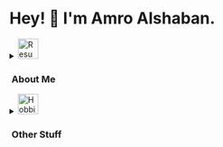 <!-- <hr>

![NameGIF](https://i.ibb.co/syYnyWs/TitleGIF.gif)

<hr> -->

<h1>Hey! 👋 I'm Amro Alshaban.</h1>

<details>
  <summary><img src="https://i.ibb.co/KqTX8YL/cv.png" alt="Resume Icon" width="36" height="36"><h3>&nbsp;About Me</h3></summary>
<!-- graduated with a distinction in my department, consistently making it to the honors list every semester -->
  I am in LOVE with Mathematics, Statistics and Physics, and  I have recently fallen for Software Engineering and Computer Science. Discovering these vast territories known as SE and CS is one of the best things that has ever happened to me. If you have ideas, want to chat, or collaborate, notify me so we can nerd the hell out to our heart's content!

  <details>
    <summary><img src="https://i.ibb.co/PrDSsNK/school.png" alt="Education Icon" width="36" height="36"><h3>&nbsp;Education</h3></summary>

  * Bachelor of Science in <b>Mathematics</b> and <b>Statistics</b>. <br><b>GPA</b>: 4.13/4.20
  * <b>Certificates:</b> [CS50 Introductionn to Programming with Python](https://i.ibb.co/x8gr202/CS50-Introduction-to-Programming-with-Python.jpg), [CS50 Introduction to Databases with SQL](https://i.ibb.co/DGQpV1f/CS50-Introduction-to-Databases-with-SQL.jpg), [2024 Tableau Certified Data Analyst Training](https://i.ibb.co/gwV1ZBK/2024-Tableau-Certified-Data-Analyst-Training.jpg).
  
  </details>

  <details>
    <summary><img src="https://i.ibb.co/2kNp10q/competence.png" alt="Skills Icon" width="36" height="36"><h3>&nbsp;Skills</h3></summary>

  #### &nbsp;&nbsp;&nbsp;Databases
  ![MYSQL](https://img.shields.io/badge/MySQL-005C84?style=for-the-badge&logo=mysql&logoColor=white) ![POSTGRESQL](https://img.shields.io/badge/PostgreSQL-316192?style=for-the-badge&logo=postgresql&logoColor=white) ![SQLITE](https://img.shields.io/badge/Sqlite-003B57?style=for-the-badge&logo=sqlite&logoColor=white)

  #### &nbsp;&nbsp;&nbsp;Data Tools
  ![EXCEL](https://img.shields.io/badge/Microsoft_Excel-217346?style=for-the-badge&logo=microsoft-excel&logoColor=white) ![POWER QUERY](https://img.shields.io/badge/POWER%20QUERY-20B2AA?style=for-the-badge&logoColor=white&labelColor=darkorange&color=darkgreen) ![TABLEAU](https://img.shields.io/badge/Tableau-E97627?style=for-the-badge&logo=Tableau&logoColor=white)


  #### &nbsp;&nbsp;&nbsp;Programming Languages
  ![PYTHON](https://img.shields.io/badge/Python-FFD43B?style=for-the-badge&logo=python&logoColor=blue) ![R](https://img.shields.io/badge/R-276DC3?style=for-the-badge&logo=r&logoColor=white) ![VBA](https://img.shields.io/badge/VBA-green?style=for-the-badge) ![JAVASCRIPT](https://img.shields.io/badge/JavaScript-323330?style=for-the-badge&logo=javascript&logoColor=F7DF1E) ![HTML](https://img.shields.io/badge/HTML5-E34F26?style=for-the-badge&logo=html5&logoColor=white) ![CSS](https://img.shields.io/badge/CSS3-1572B6?style=for-the-badge&logo=css3&logoColor=white) ![RUBY](https://img.shields.io/badge/Ruby-CC342D?style=for-the-badge&logo=ruby&logoColor=white)

  #### &nbsp;&nbsp;&nbsp;Data Analysis Libraries
  ![NUMPY](https://img.shields.io/badge/Numpy-777BB4?style=for-the-badge&logo=numpy&logoColor=white) ![PANDAS](https://img.shields.io/badge/Pandas-2C2D72?style=for-the-badge&logo=pandas&logoColor=white) ![SCIPY](https://img.shields.io/badge/SciPy-654FF0?style=for-the-badge&logo=SciPy&logoColor=white) ![PLOTLY](https://img.shields.io/badge/Plotly-239120?style=for-the-badge&logo=plotly&logoColor=white) ![MATPLOTLIB](https://img.shields.io/badge/Matplotlib-%FFC0CB.svg?style=for-the-badge&logo=Matplotlib&logoColor=black) ![scikit-learn](https://img.shields.io/badge/scikit--learn-%23F7931E.svg?style=for-the-badge&logo=scikit-learn&logoColor=white)

  #### &nbsp;&nbsp;&nbsp;Web Scraping Libraries
  ![Badges](https://img.shields.io/badge/BEAUTIFULSOUP4-60A839?style=for-the-badge&logoColor=white)

  #### &nbsp;&nbsp;&nbsp;Frontend/Backend Libraries/Frameworks
  ![REACT](https://img.shields.io/badge/React-20232A?style=for-the-badge&logo=react&logoColor=61DAFB)  ![DJANGO](https://img.shields.io/badge/Django-092E20?style=for-the-badge&logo=django&logoColor=green) ![WEBPACK](https://img.shields.io/badge/Webpack-8DD6F9?style=for-the-badge&logo=Webpack&logoColor=white)
  
  </details>
  
  <details>
  <summary><img src="https://i.ibb.co/WzdNpzp/project.png" alt="Projects Icon" width="36" height="36"><h3>&nbsp;Projects</h3></summary>

  ## [Monthly Weather Forecasting](https://github.com/MathoVerse100/Monthly-Weather-Forecasting)
  ![PYTHON](https://img.shields.io/badge/Python-FFD43B?style=for-the-badge&logo=python&logoColor=blue) ![NUMPY](https://img.shields.io/badge/Numpy-777BB4?style=for-the-badge&logo=numpy&logoColor=white) ![PANDAS](https://img.shields.io/badge/Pandas-2C2D72?style=for-the-badge&logo=pandas&logoColor=white) ![MATPLOTLIB](https://img.shields.io/badge/Matplotlib-%FFC0CB.svg?style=for-the-badge&logo=Matplotlib&logoColor=black) ![STATSMODELS](https://img.shields.io/badge/Statsmodels-ed07d8.svg?style=for-the-badge&logoColor=black) 

  * Scraped and processed hourly temperature data from over 8,500 web pages, spanning 20+ years, using dynamic Python scripts to collect and organize data into a unified pandas DataFrame.
  * Performed extensive data cleaning and preprocessing to separate seasonality and trends, preparing the dataset for time series analysis and predictive modeling.
  * Built and optimized a SARIMAX model to forecast temperature deviations, then utilized the model to forecast weather conditions up to 16 months ahead, achieving an $R^2$ score of 96%.

  ## [LinkedIn Job Postings Analysis and Visualization](https://github.com/MathoVerse100/LinkedIn-Job-Posts-Analysis)
   ![PYTHON](https://img.shields.io/badge/Python-FFD43B?style=for-the-badge&logo=python&logoColor=blue) ![NUMPY](https://img.shields.io/badge/Numpy-777BB4?style=for-the-badge&logo=numpy&logoColor=white) ![PANDAS](https://img.shields.io/badge/Pandas-2C2D72?style=for-the-badge&logo=pandas&logoColor=white) ![TABLEAU](https://img.shields.io/badge/Tableau-E97627?style=for-the-badge&logo=Tableau&logoColor=white)

   * Cleaned and preprocessed a dataset of 27,972 job postings by removing null values, correcting formatting issues, and standardizing text fields (e.g., seniority level, employment type) to ensure data consistency.
   * Integrated and analyzed global job posting data alongside world city data, using regular expressions to identify job locations and segment postings by country for deeper insights.
   * Developed an interactive Tableau dashboard with filters to explore job posting trends by location, seniority level, and employment type, enabling customizable data visualization.

  ## [Coffee Sales Analysis and Visualization](https://github.com/MathoVerse100/Coffee-Sales-Analysis-and-Visualization)
  ![EXCEL](https://img.shields.io/badge/Microsoft_Excel-217346?style=for-the-badge&logo=microsoft-excel&logoColor=white) ![TABLEAU](https://img.shields.io/badge/Tableau-E97627?style=for-the-badge&logo=Tableau&logoColor=white)

  * Cleaned and preprocessed data from multiple Excel tables, using VLOOKUPs and INDEX MATCH to merge them into a single, comprehensive dataset.
  * Created an interactive Tableau dashboard to visualize total sales and profit across countries, customers, and months, with dynamic filters for user customization.

  ## [Demographic Factors Impact on Color Perception Analysis](https://github.com/MathoVerse100/Demographic-Factors-Impact-on-Color-Perception-Analysis)
  ![EXCEL](https://img.shields.io/badge/Microsoft_Excel-217346?style=for-the-badge&logo=microsoft-excel&logoColor=white)

  * Analyzed data patterns, variability, and group interactions using normality (Shapiro-Wilk), equal-variances (Levene), and outlier tests (Grubb’s, Dixon’s Q), accompanied by visualizations.
  * Applied Balanced Two-Way ANOVA and Tukey Pairwise Comparison to identify significant interactions between factors and draw conclusions.
  
  ## [Sales Dashboard Practice - KPI Analysis and Visualization](https://github.com/MathoVerse100/Sales-Dashboard-Practice---KPI-Analysis-and-Visualization)
  ![TABLEAU](https://img.shields.io/badge/Tableau-E97627?style=for-the-badge&logo=Tableau&logoColor=white)

  * Designed an advanced dynamic KPI dashboard in Tableau to visualize key retail sales metrics, incorporating interactive filters, drill-down capabilities, and intuitive visualizations.

  ## [Excel Tic-Tac-Toe Game](https://github.com/MathoVerse100/Excel-Tic-Tac-Toe)
  ![EXCEL](https://img.shields.io/badge/Microsoft_Excel-217346?style=for-the-badge&logo=microsoft-excel&logoColor=white) ![VBA](https://img.shields.io/badge/VBA-green?style=for-the-badge)

  * Built a Tic Tac Toe game in Excel using VBA, with dynamic board creation and automated gameplay logic.
  * Programmed functions to handle player inputs, validate game states, and display results directly in Excel.
  
  ## [Windows-Calculator-Clone](https://github.com/MathoVerse100/odin-calculator)
  
  ![HTML5](https://img.shields.io/badge/HTML5-E34F26?style=for-the-badge&logo=html5&logoColor=white) ![CSS3](https://img.shields.io/badge/CSS3-1572B6?style=for-the-badge&logo=css3&logoColor=white) ![JavaScript](https://img.shields.io/badge/JavaScript-F7DF1E?style=for-the-badge&logo=javascript&logoColor=black)
  
  * Developed a responsive calculator clone inspired by the Windows calculator, supporting standard and scientific modes with integer and float operations.
  * Implemented the Shunting Yard algorithm from scratch to handle complex order precedence, including brackets and incomplete user input corrections.
  * Enhanced usability with features like keyboard support, a history log for retrieving past calculations, and automated input validation.

  ## [Multi-Page-Restaurant-Website](https://github.com/MathoVerse100/Odin-Restaurant-Page/tree/main)
  ![HTML5](https://img.shields.io/badge/HTML5-E34F26?style=for-the-badge&logo=html5&logoColor=white) ![CSS3](https://img.shields.io/badge/CSS3-1572B6?style=for-the-badge&logo=css3&logoColor=white) ![JavaScript](https://img.shields.io/badge/JavaScript-F7DF1E?style=for-the-badge&logo=javascript&logoColor=black) ![Webpack](https://img.shields.io/badge/webpack-%238DD6F9.svg?style=for-the-badge&logo=webpack&logoColor=black) ![BASH](https://img.shields.io/badge/Shell_Script-121011?style=for-the-badge&logo=gnu-bash&logoColor=white)

  * Built a dynamic, multi-page restaurant application with multiple tabs, emphasizing maintainability and scalability through modular code design.
  * Automated the setup process with a custom Bash script that generates all necessary webpack configurations, including file creation, parser installations, and JSON configuration writing, in a single command.
  * Designed the app to dynamically generate HTML content using JavaScript scripts without relying on external libraries.

  ## [Odin-Tic-Tac-Toe](https://github.com/MathoVerse100/odin-Tic-Tac-Toe?tab=readme-ov-file)
  ![HTML5](https://img.shields.io/badge/HTML5-E34F26?style=for-the-badge&logo=html5&logoColor=white) ![CSS3](https://img.shields.io/badge/CSS3-1572B6?style=for-the-badge&logo=css3&logoColor=white) ![JavaScript](https://img.shields.io/badge/JavaScript-F7DF1E?style=for-the-badge&logo=javascript&logoColor=black)

  * Developed a Tic Tac Toe game with singleplayer and multiplayer modes, providing both player-vs-player and player-vs-computer gameplay.
  * Implemented the Minimax algorithm from scratch in JavaScript to ensure optimal moves for the computer in singleplayer mode, without using external libraries.

  ## [Odin-Library](https://github.com/MathoVerse100/odin-library)
  ![HTML5](https://img.shields.io/badge/HTML5-E34F26?style=for-the-badge&logo=html5&logoColor=white) ![CSS3](https://img.shields.io/badge/CSS3-1572B6?style=for-the-badge&logo=css3&logoColor=white) ![JavaScript](https://img.shields.io/badge/JavaScript-F7DF1E?style=for-the-badge&logo=javascript&logoColor=black)

  * Built a library app to store information about books the user has completed or not yet read.

</details>

---

</details>

<details>
  <summary><img src="https://i.ibb.co/zfmxF3B/hobby.png" alt="Hobbies Icon" width="36" height="36"><h3>&nbsp;Other Stuff</h3></summary>

  #### Under Construction 🔨🏗️🚧

</details>
